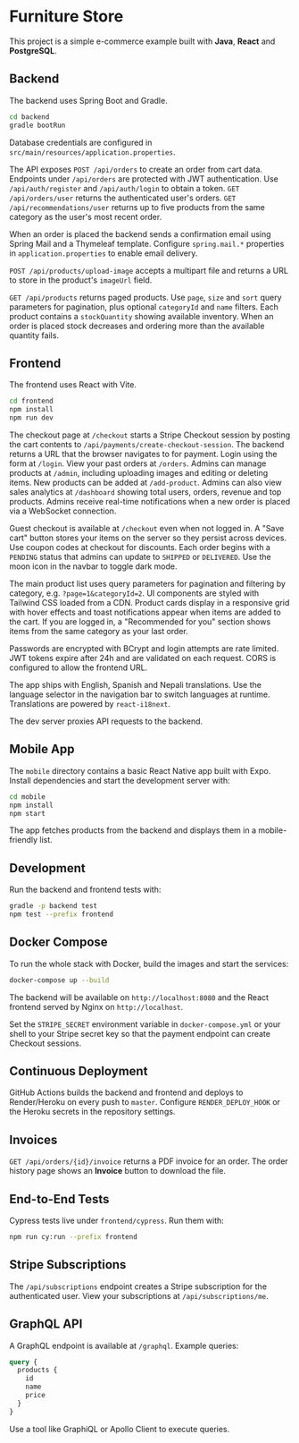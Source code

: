 # Furniture Store

This project is a simple e-commerce example built with **Java**, **React** and **PostgreSQL**.

## Backend

The backend uses Spring Boot and Gradle.

```bash
cd backend
gradle bootRun
```

Database credentials are configured in `src/main/resources/application.properties`.

The API exposes `POST /api/orders` to create an order from cart data. Endpoints
under `/api/orders` are protected with JWT authentication. Use `/api/auth/register`
and `/api/auth/login` to obtain a token.
`GET /api/orders/user` returns the authenticated user's orders.
`GET /api/recommendations/user` returns up to five products from the same
category as the user's most recent order.

When an order is placed the backend sends a confirmation email using Spring Mail
and a Thymeleaf template. Configure `spring.mail.*` properties in
`application.properties` to enable email delivery.


`POST /api/products/upload-image` accepts a multipart file and returns a URL to store in the product's `imageUrl` field.

`GET /api/products` returns paged products. Use `page`, `size` and `sort` query parameters for pagination, plus optional `categoryId` and `name` filters. Each product contains a `stockQuantity` showing available inventory. When an order is placed stock decreases and ordering more than the available quantity fails.

## Frontend

The frontend uses React with Vite.

```bash
cd frontend
npm install
npm run dev
```

The checkout page at `/checkout` starts a Stripe Checkout session by posting the
cart contents to `/api/payments/create-checkout-session`. The backend returns a
URL that the browser navigates to for payment.
Login using the form at `/login`. View your past orders at `/orders`.
Admins can manage products at `/admin`, including uploading images and editing or deleting items. New products can be added at `/add-product`.
Admins can also view sales analytics at `/dashboard` showing total users, orders, revenue and top products.
Admins receive real-time notifications when a new order is placed via a WebSocket connection.

Guest checkout is available at `/checkout` even when not logged in. A "Save cart" button stores your items on the server so they persist across devices. Use coupon codes at checkout for discounts.
Each order begins with a `PENDING` status that admins can update to `SHIPPED` or `DELIVERED`.
Use the moon icon in the navbar to toggle dark mode.

The main product list uses query parameters for pagination and filtering by category, e.g. `?page=1&categoryId=2`.
UI components are styled with Tailwind CSS loaded from a CDN. Product cards display in a responsive grid with hover effects and toast notifications appear when items are added to the cart.
If you are logged in, a "Recommended for you" section shows items from the same
category as your last order.

Passwords are encrypted with BCrypt and login attempts are rate limited. JWT
tokens expire after 24h and are validated on each request. CORS is configured to
allow the frontend URL.

The app ships with English, Spanish and Nepali translations. Use the language selector in the navigation bar to switch languages at runtime. Translations are powered by `react-i18next`.

The dev server proxies API requests to the backend.

## Mobile App

The `mobile` directory contains a basic React Native app built with Expo.
Install dependencies and start the development server with:
```bash
cd mobile
npm install
npm start
```

The app fetches products from the backend and displays them in a mobile-friendly list.

## Development

Run the backend and frontend tests with:

```bash
gradle -p backend test
npm test --prefix frontend
```


## Docker Compose

To run the whole stack with Docker, build the images and start the services:

```bash
docker-compose up --build
```

The backend will be available on `http://localhost:8080` and the React frontend
served by Nginx on `http://localhost`.

Set the `STRIPE_SECRET` environment variable in `docker-compose.yml` or your
shell to your Stripe secret key so that the payment endpoint can create
Checkout sessions.

## Continuous Deployment

GitHub Actions builds the backend and frontend and deploys to Render/Heroku on every push to `master`. Configure `RENDER_DEPLOY_HOOK` or the Heroku secrets in the repository settings.

## Invoices

`GET /api/orders/{id}/invoice` returns a PDF invoice for an order. The order history page shows an **Invoice** button to download the file.

## End-to-End Tests

Cypress tests live under `frontend/cypress`. Run them with:

```bash
npm run cy:run --prefix frontend
```

## Stripe Subscriptions

The `/api/subscriptions` endpoint creates a Stripe subscription for the authenticated user. View your subscriptions at `/api/subscriptions/me`.

## GraphQL API

A GraphQL endpoint is available at `/graphql`. Example queries:

```graphql
query {
  products {
    id
    name
    price
  }
}
```

Use a tool like GraphiQL or Apollo Client to execute queries.

